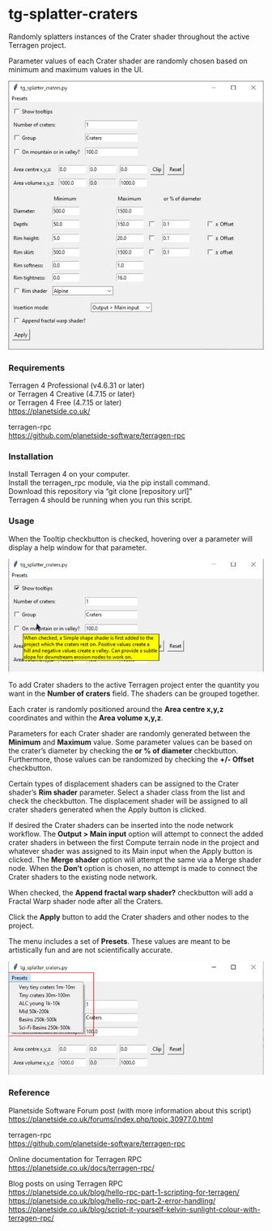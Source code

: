 # tg-splatter-craters
Randomly splatters instances of the Crater shader throughout the active Terragen project.

Parameter values of each Crater shader are randomly chosen based on minimum and maximum values in the UI.

![tg_splatter_craters UI](images/tg_splatter_craters_gui.jpg)

### Requirements
Terragen 4 Professional (v4.6.31 or later) <br>
or Terragen 4 Creative (4.7.15 or later) <br>
or Terragen 4 Free (4.7.15 or later) <br>
https://planetside.co.uk/

terragen-rpc <br>
https://github.com/planetside-software/terragen-rpc

### Installation
Install Terragen 4 on your computer. <br>
Install the terragen_rpc module, via the pip install command. <br>
Download this repository via “git clone [repository url]” <br>
Terragen 4 should be running when you run this script. <br>

### Usage
When the Tooltip checkbutton is checked, hovering over a parameter will display a help window for that parameter.

![tg_splatter_craters Tooltips](images/tg_splatter_craters_tooltips.jpg)

To add Crater shaders to the active Terragen project enter the quantity you want in the <b>Number of craters</b> field.  The shaders can be grouped together.

Each crater is randomly positioned around the <b>Area centre x,y,z</b> coordinates and within the <b>Area volume x,y,z</b>.

Parameters for each Crater shader are randomly generated between the <b>Minimum</b> and <b>Maximum</b> value. Some parameter values can be based on the crater’s diameter by checking the <b>or % of diameter</b> checkbutton. Furthermore, those values can be randomized by checking the <b>+/- Offset</b> checkbutton.

Certain types of displacement shaders can be assigned to the Crater shader’s <b>Rim shader</b> parameter.  Select a shader class from the list and check the checkbutton.  The displacement shader will be assigned to all crater shaders generated when the Apply button is clicked.

If desired the Crater shaders can be inserted into the node network workflow. The <b>Output > Main input</b> option will attempt to connect the added crater shaders in between the first Compute terrain node in the project and whatever shader was assigned to its Main input when the Apply button is clicked.  The <b>Merge shader</b> option will attempt the same via a Merge shader node.  When the <b>Don’t</b> option is chosen, no attempt is made to connect the Crater shaders to the existing node network.

When checked, the <b>Append fractal warp shader?</b> checkbutton will add a Fractal Warp shader node after all the Craters.  

Click the <b>Apply</b> button to add the Crater shaders and other nodes to the project.

The menu includes a set of <b>Presets</b>. These values are meant to be artistically fun and are not scientifically accurate.  

![tg_splatter_craters Presets](images/tg_splatter_craters_presets.jpg)

### Reference
Planetside Software Forum post (with more information about this script) <br>
https://planetside.co.uk/forums/index.php/topic,30977.0.html <br>

terragen-rpc <br>
https://github.com/planetside-software/terragen-rpc

Online documentation for Terragen RPC <br>
https://planetside.co.uk/docs/terragen-rpc/

Blog posts on using Terragen RPC <br>
https://planetside.co.uk/blog/hello-rpc-part-1-scripting-for-terragen/ <br>
https://planetside.co.uk/blog/hello-rpc-part-2-error-handling/ <br>
https://planetside.co.uk/blog/script-it-yourself-kelvin-sunlight-colour-with-terragen-rpc/



